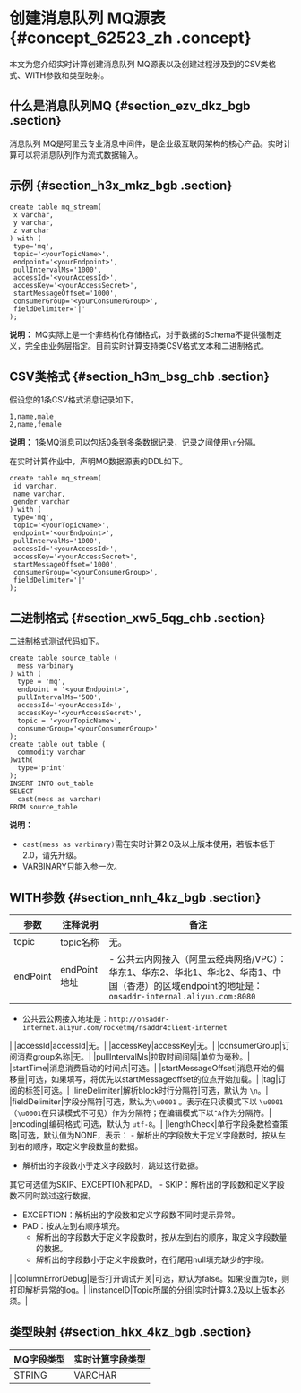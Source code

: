 # 创建消息队列 MQ源表 {#concept_62523_zh .concept}

本文为您介绍实时计算创建消息队列 MQ源表以及创建过程涉及到的CSV类格式、WITH参数和类型映射。

## 什么是消息队列MQ {#section_ezv_dkz_bgb .section}

消息队列 MQ是阿里云专业消息中间件，是企业级互联网架构的核心产品。实时计算可以将消息队列作为流式数据输入。

## 示例 {#section_h3x_mkz_bgb .section}

``` {#codeblock_ef7_xj8_8t4 .language-sql}
create table mq_stream(
 x varchar,
 y varchar,
 z varchar
) with (
 type='mq',
 topic='<yourTopicName>',
 endpoint='<yourEndpoint>',
 pullIntervalMs='1000',
 accessId='<yourAccessId>',
 accessKey='<yourAccessSecret>',
 startMessageOffset='1000',
 consumerGroup='<yourConsumerGroup>',
 fieldDelimiter='|'
);
```

**说明：** MQ实际上是一个非结构化存储格式，对于数据的Schema不提供强制定义，完全由业务层指定。目前实时计算支持类CSV格式文本和二进制格式。

## CSV类格式 {#section_h3m_bsg_chb .section}

假设您的1条CSV格式消息记录如下。

``` {#codeblock_o3e_p6v_6in}
1,name,male 
2,name,female
```

**说明：** 1条MQ消息可以包括0条到多条数据记录，记录之间使用`\n`分隔。

在实时计算作业中，声明MQ数据源表的DDL如下。

``` {#codeblock_sak_jxa_6z7 .language-sql}
create table mq_stream(
 id varchar,
 name varchar,
 gender varchar
) with (
 type='mq',
 topic='<yourTopicName>',
 endpoint='<ourEndpoint>',
 pullIntervalMs='1000',
 accessId='<yourAccessId>',
 accessKey='<yourAccessSecret>',
 startMessageOffset='1000',
 consumerGroup='<yourConsumerGroup>',
 fieldDelimiter='|'
);
```

## 二进制格式 {#section_xw5_5qg_chb .section}

二进制格式测试代码如下。

``` {#codeblock_6br_s9a_2cl .language-sql}
create table source_table (
  mess varbinary
) with (
  type = 'mq',
  endpoint = '<yourEndpoint>',
  pullIntervalMs='500',
  accessId='<yourAccessId>',
  accessKey='<yourAccessSecret>',
  topic = '<yourTopicName>',
  consumerGroup='<yourConsumerGroup>'
);
create table out_table (
  commodity varchar
)with(
  type='print'
);
INSERT INTO out_table
SELECT 
  cast(mess as varchar)
FROM source_table
```

**说明：** 

-   `cast(mess as varbinary)`需在实时计算2.0及以上版本使用，若版本低于2.0，请先升级。
-   VARBINARY只能入参一次。

## WITH参数 {#section_nnh_4kz_bgb .section}

|参数|注释说明|备注|
|--|----|--|
|topic|topic名称|无。|
|endPoint|endPoint地址| -   公共云内网接入（阿里云经典网络/VPC）：华东1、华东2、华北1、华北2、华南1、中国（香港）的区域endpoint的地址是：`onsaddr-internal.aliyun.com:8080`
-   公共云公网接入地址是：`http://onsaddr-internet.aliyun.com/rocketmq/nsaddr4client-internet`

 |
|accessId|accessId|无。|
|accessKey|accessKey|无。|
|consumerGroup|订阅消费group名称|无。|
|pullIntervalMs|拉取时间间隔|单位为毫秒。|
|startTime|消息消费启动的时间点|可选。|
|startMessageOffset|消息开始的偏移量|可选，如果填写，将优先以startMessageoffset的位点开始加载。|
|tag|订阅的标签|可选。|
|lineDelimiter|解析block时行分隔符|可选，默认为 `\n`。|
|fieldDelimiter|字段分隔符|可选，默认为`\u0001` 。表示在只读模式下以 `\u0001`（`\u0001`在只读模式不可见）作为分隔符；在编辑模式下以`^A`作为分隔符。|
|encoding|编码格式|可选，默认为 `utf-8`。|
|lengthCheck|单行字段条数检查策略|可选，默认值为NONE，表示： -   解析出的字段数大于定义字段数时，按从左到右的顺序，取定义字段数量的数据。
-   解析出的字段数小于定义字段数时，跳过这行数据。

 其它可选值为SKIP、EXCEPTION和PAD。 -   SKIP：解析出的字段数和定义字段数不同时跳过这行数据。
-   EXCEPTION：解析出的字段数和定义字段数不同时提示异常。
-   PAD：按从左到右顺序填充。
    -   解析出的字段数大于定义字段数时，按从左到右的顺序，取定义字段数量的数据。
    -   解析出的字段数小于定义字段数时，在行尾用null填充缺少的字段。

 |
|columnErrorDebug|是否打开调试开关|可选，默认为false。如果设置为te，则打印解析异常的log。|
|instanceID|Topic所属的分组|实时计算3.2及以上版本必须。|

## 类型映射 {#section_hkx_4kz_bgb .section}

|MQ字段类型|实时计算字段类型|
|------|--------|
|STRING|VARCHAR|

